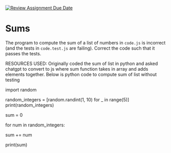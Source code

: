 [![Review Assignment Due Date](https://classroom.github.com/assets/deadline-readme-button-24ddc0f5d75046c5622901739e7c5dd533143b0c8e959d652212380cedb1ea36.svg)](https://classroom.github.com/a/443tM8ZN)
# Sums

The program to compute the sum of a list of numbers in `code.js` is incorrect
(and the tests in `code.test.js` are failing). Correct the code such that it
passes the tests.


RESOURCES USED:  Originally coded the sum of list in python and asked chatgpt to convert to js where sum function takes in array and adds elements together. Below is python code to compute sum of list without testing

import random

random_integers = [random.randint(1, 10) for _ in range(5)]
print(random_integers)

sum = 0

for num in random_integers:

   sum += num

print(sum)
